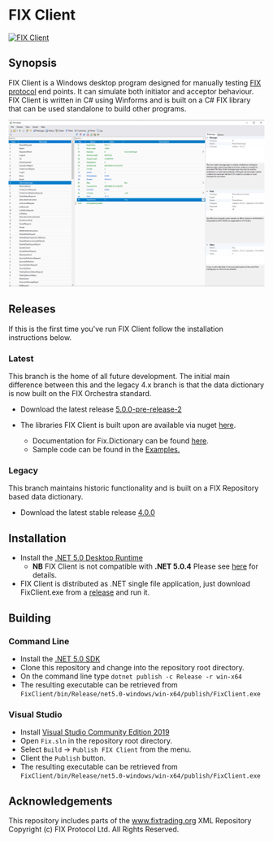 # FIX Client

[![FIX Client](https://github.com/GaryHughes/FixClient/actions/workflows/dotnet.yml/badge.svg)](https://github.com/GaryHughes/FixClient/actions/workflows/dotnet.yml)

## Synopsis

FIX Client is a Windows desktop program designed for manually testing [FIX protocol](https://www.fixtrading.org/online-specification/) end points. It can simulate both initiator and acceptor behaviour. FIX Client is written in C# using Winforms and is built on a C# FIX library that can be used standalone to build other programs.

![fixciient](FIXClient.png)

## Releases

If this is the first time you've run FIX Client follow the installation instructions below.

### Latest
This branch is the home of all future development. The initial main difference between this and the legacy 4.x branch is that the data dictionary is now built on the FIX Orchestra standard.
* Download the latest release [5.0.0-pre-release-2](https://github.com/GaryHughes/FixClient/releases/tag/v5.0.0-pre-release-2)

* The libraries FIX Client is built upon are available via nuget [here](https://www.nuget.org/packages?q=Geh.Fix).
    * Documentation for Fix.Dictionary can be found [here](Fix.Dictionary/README.md).
    * Sample code can be found in the [Examples.](https://github.com/GaryHughes/FixClient/tree/master/Examples)

### Legacy
This branch maintains historic functionality and is built on a FIX Repository based data dictionary.
* Download the latest stable release [4.0.0](https://github.com/GaryHughes/FixClient/releases/tag/v4.0.0)

## Installation

* Install the [.NET 5.0 Desktop Runtime](https://dotnet.microsoft.com/download/dotnet/thank-you/runtime-desktop-5.0.5-windows-x64-installer)
    * **NB** FIX Client is not compatible with **.NET 5.0.4** Please see [here](https://github.com/GaryHughes/FixClient/issues/2) for details.  
* FIX Client is distributed as .NET single file application, just download FixClient.exe from a [release](https://github.com/GaryHughes/FixClient/releases) and run it.

## Building

### Command Line
* Install the [.NET 5.0 SDK](https://dotnet.microsoft.com/download/dotnet/thank-you/sdk-5.0.202-windows-x64-installer)
* Clone this repository and change into the repository root directory.
* On the command line type `dotnet publish -c Release -r win-x64`
* The resulting executable can be retrieved from `FixClient/bin/Release/net5.0-windows/win-x64/publish/FixClient.exe` 

### Visual Studio
* Install [Visual Studio Community Edition 2019](https://visualstudio.microsoft.com/vs/community/)
* Open `Fix.sln` in the repository root directory.
* Select `Build` -> `Publish FIX Client` from the menu.
* Client the `Publish` button.
* The resulting executable can be retrieved from `FixClient/bin/Release/net5.0-windows/win-x64/publish/FixClient.exe` 

## Acknowledgements

This repository includes parts of the www.fixtrading.org XML Repository Copyright (c) FIX Protocol Ltd. All Rights Reserved.
